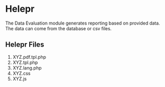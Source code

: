 # Helepr

The Data Evaluation module generates reporting based on provided data. The data can come from the database or csv files.

## Helepr Files ##

1. XYZ.pdf.tpl.php
2. XYZ.tpl.php
3. XYZ.lang.php
4. XYZ.css
5. XYZ.js
